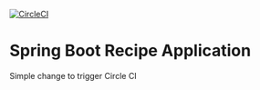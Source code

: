 [![CircleCI](https://circleci.com/gh/mankokolya/recipe.svg?style=svg)](https://circleci.com/gh/mankokolya/recipe)
# Spring Boot Recipe Application

Simple change to trigger Circle CI
